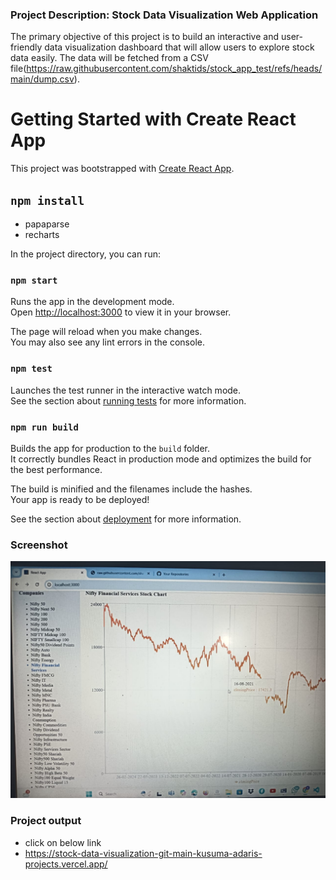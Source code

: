 ### Project Description: Stock Data Visualization Web Application

The primary objective of this project is to build an interactive and user-friendly data visualization dashboard that will allow users to explore stock data easily. The data will be fetched from a CSV file(https://raw.githubusercontent.com/shaktids/stock_app_test/refs/heads/main/dump.csv).

# Getting Started with Create React App

This project was bootstrapped with [Create React App](https://github.com/facebook/create-react-app).

## `npm install`

- papaparse
- recharts

In the project directory, you can run:

### `npm start`

Runs the app in the development mode.\
Open [http://localhost:3000](http://localhost:3000) to view it in your browser.

The page will reload when you make changes.\
You may also see any lint errors in the console.

### `npm test`

Launches the test runner in the interactive watch mode.\
See the section about [running tests](https://facebook.github.io/create-react-app/docs/running-tests) for more information.

### `npm run build`

Builds the app for production to the `build` folder.\
It correctly bundles React in production mode and optimizes the build for the best performance.

The build is minified and the filenames include the hashes.\
Your app is ready to be deployed!

See the section about [deployment](https://facebook.github.io/create-react-app/docs/deployment) for more information.

### Screenshot

![output](./public/chart.jpg)

### Project output
- click on below link
- https://stock-data-visualization-git-main-kusuma-adaris-projects.vercel.app/
